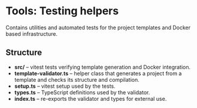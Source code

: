 # Tools: Testing helpers

Contains utilities and automated tests for the project templates and
Docker based infrastructure.

## Structure

- **src/** – vitest tests verifying template generation and Docker
  integration.
- **template-validator.ts** – helper class that generates a project from
  a template and checks its structure and compilation.
- **setup.ts** – vitest setup used by the tests.
- **types.ts** – TypeScript definitions used by the validator.
- **index.ts** – re-exports the validator and types for external use.
